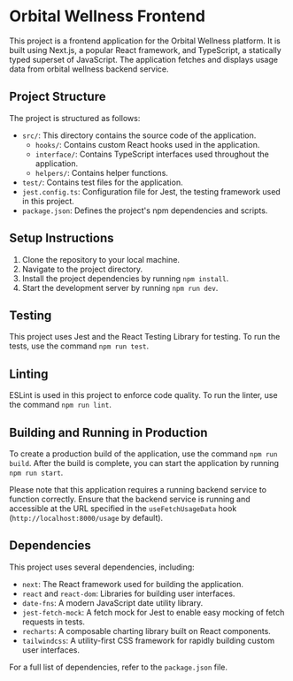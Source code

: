 # Orbital Wellness Frontend

This project is a frontend application for the Orbital Wellness platform. It is built using Next.js, a popular React framework, and TypeScript, a statically typed superset of JavaScript. The application fetches and displays usage data from orbital wellness backend service.

## Project Structure

The project is structured as follows:

- `src/`: This directory contains the source code of the application.
  - `hooks/`: Contains custom React hooks used in the application.
  - `interface/`: Contains TypeScript interfaces used throughout the application.
  - `helpers/`: Contains helper functions.
- `test/`: Contains test files for the application.
- `jest.config.ts`: Configuration file for Jest, the testing framework used in this project.
- `package.json`: Defines the project's npm dependencies and scripts.

## Setup Instructions

1. Clone the repository to your local machine.
2. Navigate to the project directory.
3. Install the project dependencies by running `npm install`.
4. Start the development server by running `npm run dev`.

## Testing

This project uses Jest and the React Testing Library for testing. To run the tests, use the command `npm run test`.

## Linting

ESLint is used in this project to enforce code quality. To run the linter, use the command `npm run lint`.

## Building and Running in Production

To create a production build of the application, use the command `npm run build`. After the build is complete, you can start the application by running `npm run start`.

Please note that this application requires a running backend service to function correctly. Ensure that the backend service is running and accessible at the URL specified in the `useFetchUsageData` hook (`http://localhost:8000/usage` by default).

## Dependencies

This project uses several dependencies, including:

- `next`: The React framework used for building the application.
- `react` and `react-dom`: Libraries for building user interfaces.
- `date-fns`: A modern JavaScript date utility library.
- `jest-fetch-mock`: A fetch mock for Jest to enable easy mocking of fetch requests in tests.
- `recharts`: A composable charting library built on React components.
- `tailwindcss`: A utility-first CSS framework for rapidly building custom user interfaces.

For a full list of dependencies, refer to the `package.json` file.